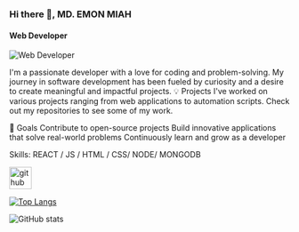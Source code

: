 ### Hi there 👋, MD. EMON MIAH
#### Web Developer
![Web Developer](https://arturssmirnovs.github.io/github-profile-readme-generator/images/banner.png)

I'm a passionate developer with a love for coding and problem-solving. My journey in software development has been fueled by curiosity and a desire to create meaningful and impactful projects.
💡 Projects
I've worked on various projects ranging from web applications to automation scripts. Check out my repositories to see some of my work.

🚀 Goals
Contribute to open-source projects
Build innovative applications that solve real-world problems
Continuously learn and grow as a developer

Skills: REACT / JS / HTML / CSS/ NODE/ MONGODB



[<img src='https://cdn.jsdelivr.net/npm/simple-icons@3.0.1/icons/github.svg' alt='github' height='40'>](https://github.com/umayermdemon)  

[![Top Langs](https://github-readme-stats.vercel.app/api/top-langs/?username=umayermdemon)](https://github.com/anuraghazra/github-readme-stats)

![GitHub stats](https://github-readme-stats.vercel.app/api?username=umayermdemon&show_icons=true)  

